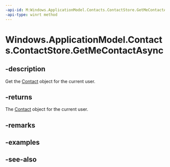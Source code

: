 ```yaml
---
-api-id: M:Windows.ApplicationModel.Contacts.ContactStore.GetMeContactAsync
-api-type: winrt method
---
```


<!-- Method syntax
public Windows.Foundation.IAsyncOperation<Windows.ApplicationModel.Contacts.Contact> GetMeContactAsync()
-->

# Windows.ApplicationModel.Contacts.ContactStore.GetMeContactAsync

## -description
Get the [Contact](contact.md) object for the current user.

## -returns
The [Contact](contact.md) object for the current user.

## -remarks

## -examples

## -see-also
